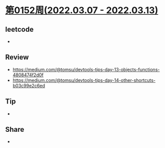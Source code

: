 # [第0152周(2022.03.07 - 2022.03.13)](https://github.com/vjudge/ARTS/blob/master/2022/第0152周.md)

## leetcode
*


## Review
* https://medium.com/@tomsu/devtools-tips-day-13-objects-functions-4808474f2d0f
* https://medium.com/@tomsu/devtools-tips-day-14-other-shortcuts-b03c99e2c6ed


## Tip
*


## Share
*
